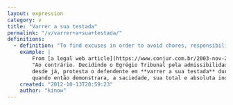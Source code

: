 ```yaml
---
layout: expression
category: v
title: "Varrer a sua testada"
permalink: "/v/varrer+a+sua+testada/"
definitions:
  - definition: "To find excuses in order to avoid chores, responsibilities. Find a way to avoid being blamed for something."
    example: |
        From [a legal web article](https://www.conjur.com.br/2003-nov-24/advogado_acusado_formacao_quadrilha_defende)
        "Ao contrário. Decidindo o Egrégio Tribunal pela admissibilidade da pretensão punitiva,
        desde já, protesta o defendente em **varrer a sua testada** durante a instrução processual,
        quando então demonstrara, a saciedade, sua total e absoluta inocência."
    created: "2012-10-13T20:59:23"
    author: "kinow"
---
```

